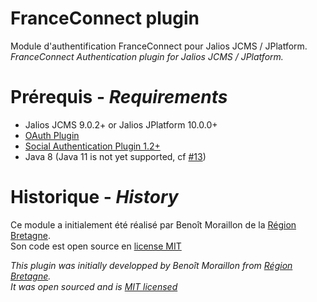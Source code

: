 # FranceConnect plugin

Module d'authentification FranceConnect pour Jalios JCMS / JPlatform.<br/>
_FranceConnect Authentication plugin for  Jalios JCMS / JPlatform._

# Prérequis - _Requirements_

* Jalios JCMS 9.0.2+ or Jalios JPlatform 10.0.0+
* [OAuth Plugin](https://community.jalios.com/plugin/oauth)
* [Social Authentication Plugin 1.2+](https://community.jalios.com/plugin/socialauth)
* Java 8 (Java 11 is not yet supported, cf [#13](https://github.com/jalios/plugin-france-connect/issues/13))

# Historique - _History_

Ce module a initialement été réalisé par Benoît Moraillon de la [Région Bretagne](http://www.bretagne.bzh/).<br/>
Son code est open source en [license MIT](LICENSE)

_This plugin was initially developped by Benoît Moraillon from [Région Bretagne](http://www.bretagne.bzh/).<br/>
It was open sourced and is [MIT licensed](LICENSE)_

